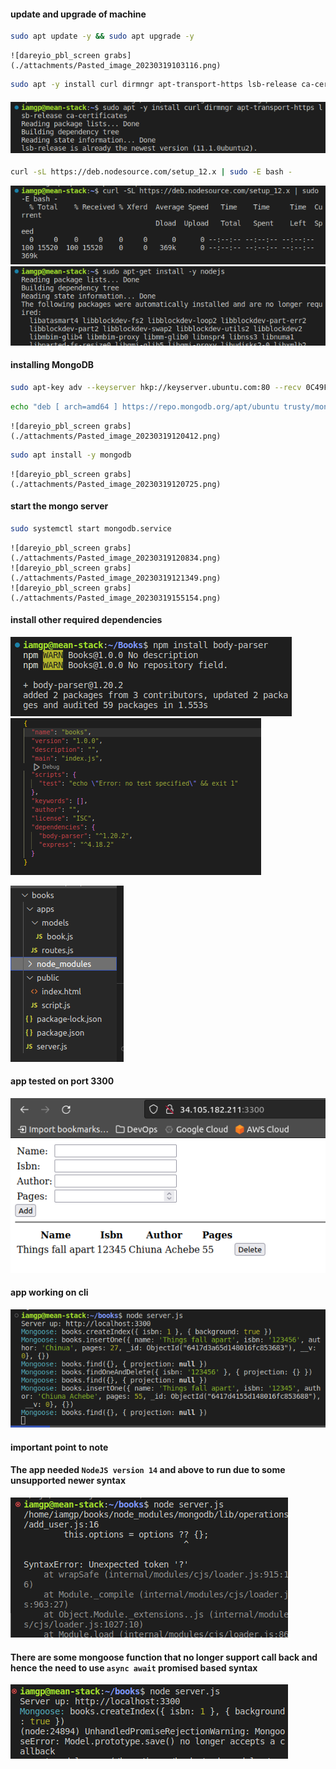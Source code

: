 #### update and upgrade of machine

```bash
sudo apt update -y && sudo apt upgrade -y
```

    ![dareyio_pbl_screen grabs](./attachments/Pasted_image_20230319103116.png)

```bash
sudo apt -y install curl dirmngr apt-transport-https lsb-release ca-certificates
```

#### ![dareyio_pbl_screen grabs](./attachments/Pasted_image_20230319103509.png)

```bash
curl -sL https://deb.nodesource.com/setup_12.x | sudo -E bash -

```

![dareyio_pbl_screen grabs](./attachments/Pasted_image_20230319113335.png)
![dareyio_pbl_screen grabs](./attachments/Pasted_image_20230319113545.png)

#### installing MongoDB

```bash
sudo apt-key adv --keyserver hkp://keyserver.ubuntu.com:80 --recv 0C49F3730359A14518585931BC711F9BA15703C6

```

```bash
echo "deb [ arch=amd64 ] https://repo.mongodb.org/apt/ubuntu trusty/mongodb-org/3.4 multiverse" | sudo tee /etc/apt/sources.list.d/mongodb-org-3.4.list

```

    ![dareyio_pbl_screen grabs](./attachments/Pasted_image_20230319120412.png)

```bash
sudo apt install -y mongodb

```

    ![dareyio_pbl_screen grabs](./attachments/Pasted_image_20230319120725.png)

#### start the mongo server

```bash
sudo systemctl start mongodb.service
```

    ![dareyio_pbl_screen grabs](./attachments/Pasted_image_20230319120834.png)
    ![dareyio_pbl_screen grabs](./attachments/Pasted_image_20230319121349.png)
    ![dareyio_pbl_screen grabs](./attachments/Pasted_image_20230319155154.png)

#### install other required dependencies

![dareyio_pbl_screen grabs](./attachments/Pasted_image_20230319155220.png)
![dareyio_pbl_screen grabs](./attachments/Pasted_image_20230319155425.png)

![dareyio_pbl_screen grabs](./attachments/Pasted_image_20230320043809.png)

#### app tested on port 3300

![dareyio_pbl_screen grabs](./attachments/Pasted_image_20230320043444.png)

#### app working on cli

![dareyio_pbl_screen grabs](./attachments/Pasted_image_20230320043706.png)

#### important point to note

#### The app needed `NodeJS version 14` and above to run due to some unsupported newer syntax

![dareyio_pbl_screen grabs](./attachments/Pasted_image_20230320044254.png)

#### There are some mongoose function that no longer support call back and hence the need to use `async await` promised based syntax

![dareyio_pbl_screen grabs](./attachments/Pasted_image_20230320044158.png)
